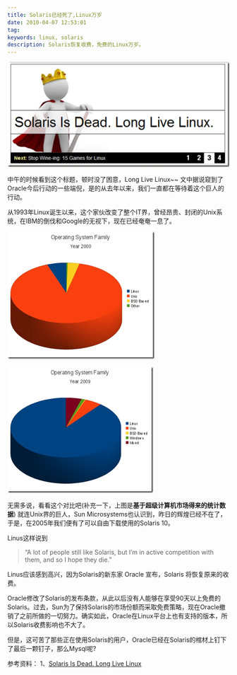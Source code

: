 ```yaml
---
title: Solaris已经死了,Linux万岁
date: 2010-04-07 12:53:01
tag: 
keywords: linux, solaris
description: Solaris恢复收费，免费的Linux万岁。
---
```


![](20100407-solaris-linux/0074_thumb.png)

中午的时候看到这个标题，顿时没了困意，Long Live Linux~~
文中据说窥到了Oracle今后行动的一些端倪，是的从去年以来，我们一直都在等待着这个巨人的行动。

从1993年Linux诞生以来，这个家伙改变了整个IT界，曾经昂贵、封闭的Unix系统，在IBM的倒伐和Google的无视下，现在已经奄奄一息了。

![](20100407-solaris-linux/image_thumb.png)

![](20100407-solaris-linux/image_thumb_1.png)

无需多说，看看这个对比吧(补充一下，上图是**基于超级计算机市场得来的统计数据**)
就连Unix界的巨人，Sun Microsystems也认识到，昨日的辉煌已经不在了，于是，在2005年我们便有了可以自由下载使用的Solaris 10。

Linus这样说到

> “A lot of people still like Solaris, but I’m in active competition with them, and so I hope they die.”

Linus应该感到高兴，因为Solaris的新东家 Oracle 宣布，Solaris 将恢复原来的收费。

Oracle修改了Solaris的发布条款，从此以后没有人能够在享受90天以上免费的Solaris。过去，Sun为了保持Solaris的市场份额而采取免费策略，现在Oracle撤销了之前所做的一切努力。确实如此，Oracle在Linux平台上也有支持的版本，所以Solaris收费影响也不大了。

但是，这可苦了那些正在使用Solaris的用户，Oracle已经在Solaris的棺材上钉下了最后一颗钉子，那么Mysql呢?

参考资料：
1、[Solaris Is Dead. Long Live Linux](http://www.linux-mag.com/cache/7749/1.html)












